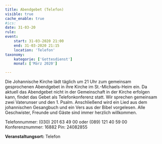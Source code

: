 ```yaml
---
title: Abendgebet (Telefon)
visible: true
cache_enable: true
#ics: 
date: 31-03-20
rule: 
event:
	start: 31-03-2020 21:00
	end: 31-03-2020 21:15
	location: 'Telefon'
taxonomy:
	kategorie: ['Gottesdienst']
	monat: ['März 2020']

---
```

Die Johannische Kirche lädt täglich um 21 Uhr zum gemeinsam gesprochenen Abendgebet in ihre Kirche im St.-Michaels-Heim ein. Da aktuell das Abendgebet nicht in der Gemeinschaft in der Kirche erfolgen kann, findet das Gebet als Telefonkonferenz statt. Wir sprechen gemeinsam zwei Vaterunser und den 1. Psalm. Anschließend wird ein Lied aus dem johannischen Gesangbuch und ein Vers aus der Bibel vorgelesen. Alle Geschwister, Freunde und Gäste sind immer herzlich willkommen.

Telefonnummer: (030) 201 63 49 00 oder (089) 121 40 59 00
Konferenznummer: 16882
Pin: 24082855



**Veranstaltungsort:** Telefon

